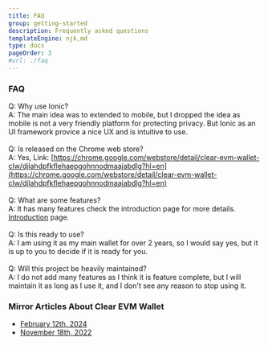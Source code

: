```yaml
---
title: FAQ
group: getting-started
description: Frequently asked questions
templateEngine: njk,md
type: docs
pageOrder: 3
#url: ./faq
---
```


### FAQ

Q: Why use Ionic?
<br/>
A: The main idea was to extended to mobile, but I dropped the idea as mobile is not a very friendly platform for protecting privacy.
But Ionic as an UI framework provice a nice UX and is intuitive to use.
<br/><br/>
Q: Is released on the Chrome web store?
<br/>
A: Yes, Link: [https://chrome.google.com/webstore/detail/clear-evm-wallet-clw/djlahdpfkflehaepgohnnodmaajabdlg?hl=en](https://chrome.google.com/webstore/detail/clear-evm-wallet-clw/djlahdpfkflehaepgohnnodmaajabdlg?hl=en)
<br/><br/>
Q: What are some features?
<br/>
A: It has many features check the introduction page for more details. [Introduction](/docs/) page.
<br/><br/>
Q: Is this ready to use?
<br/>
A: I am using it as my main wallet for over 2 years, so I would say yes, but it is up to you to decide if it is ready for you.
<br/><br/>
Q: Will this project be heavily maintained?
<br/>
A: I do not add many features as I think it is feature complete, but I will maintain it as long as I use it, and I don't see any reason to stop using it.

### Mirror Articles About Clear EVM Wallet

 
<ul class="pb-4">
<li><a href="https://mirror.xyz/andrei0x309.eth/J2R0-rXnEe7nQWILNgwHpFMQXt92ICzeb6WxmepI6Vw?referrerAddress=0x50cCa5ed8B4455fbe316785269FC82500b67fD48">February 12th, 2024</a></li>
<li><a href="https://mirror.xyz/andrei0x309.eth/9nc8UXrGIGOvz694ZY2gouS1JM9L8-Z8ITLNtirqD6Q?referrerAddress=0x50cCa5ed8B4455fbe316785269FC82500b67fD48">November 18th, 2022</a></li>
</ul>
 